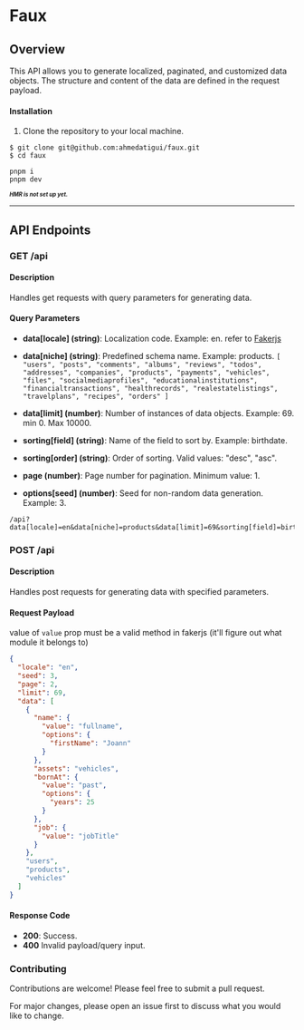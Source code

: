 # Faux

## Overview

This API allows you to generate localized, paginated, and customized data objects. The structure and content of the data are defined in the request payload.

#### Installation

1. Clone the repository to your local machine.

```
$ git clone git@github.com:ahmedatigui/faux.git
$ cd faux
```

```
pnpm i
pnpm dev
```

<sub><sup>**_HMR is not set up yet._**</sup></sub>

---

## API Endpoints

### GET /api

#### Description

Handles get requests with query parameters for generating data.

#### Query Parameters

- **data[locale] (string)**: Localization code. Example: en. refer to [Fakerjs](https://fakerjs.dev/guide/localization.html#available-locales)

- **data[niche] (string)**: Predefined schema name. Example: products. `[
  "users",
  "posts",
  "comments",
  "albums",
  "reviews",
  "todos",
  "addresses",
  "companies",
  "products",
  "payments",
  "vehicles",
  "files",
  "socialmediaprofiles",
  "educationalinstitutions",
  "financialtransactions",
  "healthrecords",
  "realestatelistings",
  "travelplans",
  "recipes",
  "orders"
]`

- **data[limit] (number)**: Number of instances of data objects. Example: 69. min 0. Max 10000.

- **sorting[field] (string)**: Name of the field to sort by. Example: birthdate.
- **sorting[order] (string)**: Order of sorting. Valid values: "desc", "asc".
- **page (number)**: Page number for pagination. Minimum value: 1.
- **options[seed] (number)**: Seed for non-random data generation. Example: 3.

```
/api?data[locale]=en&data[niche]=products&data[limit]=69&sorting[field]=birthdate&sorting[order]=asc&page=2&options[seed]=3
```

### POST /api

#### Description

Handles post requests for generating data with specified parameters.

#### Request Payload

value of `value` prop must be a valid method in fakerjs (it'll figure out what module it belongs to)

```json
{
  "locale": "en",
  "seed": 3,
  "page": 2,
  "limit": 69,
  "data": [
    {
      "name": {
        "value": "fullname",
        "options": {
          "firstName": "Joann"
        }
      },
      "assets": "vehicles",
      "bornAt": {
        "value": "past",
        "options": {
          "years": 25
        }
      },
      "job": {
        "value": "jobTitle"
      }
    },
    "users",
    "products",
    "vehicles"
  ]
}
```

#### Response Code

- **200**: Success.
- **400** Invalid payload/query input.

### Contributing

Contributions are welcome! Please feel free to submit a pull request.

For major changes, please open an issue first to discuss what you would like to change.

